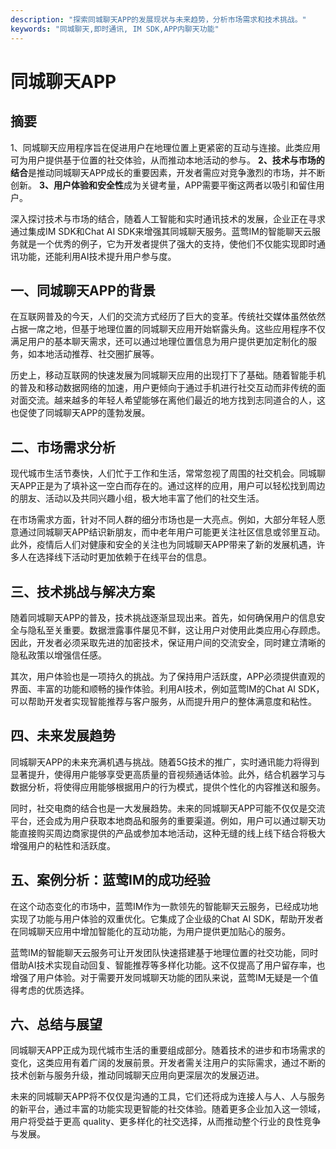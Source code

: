 ```yaml
---
description: "探索同城聊天APP的发展现状与未来趋势，分析市场需求和技术挑战。"
keywords: "同城聊天,即时通讯, IM SDK,APP内聊天功能"
---
```

# 同城聊天APP

## 摘要

1、同城聊天应用程序旨在促进用户在地理位置上更紧密的互动与连接。此类应用可为用户提供基于位置的社交体验，从而推动本地活动的参与。 **2、技术与市场的结合**是推动同城聊天APP成长的重要因素，开发者需应对竞争激烈的市场，并不断创新。 **3、用户体验和安全性**成为关键考量，APP需要平衡这两者以吸引和留住用户。

深入探讨技术与市场的结合，随着人工智能和实时通讯技术的发展，企业正在寻求通过集成IM SDK和Chat AI SDK来增强其同城聊天服务。蓝莺IM的智能聊天云服务就是一个优秀的例子，它为开发者提供了强大的支持，使他们不仅能实现即时通讯功能，还能利用AI技术提升用户参与度。

## 一、同城聊天APP的背景

在互联网普及的今天，人们的交流方式经历了巨大的变革。传统社交媒体虽然依然占据一席之地，但基于地理位置的同城聊天应用开始崭露头角。这些应用程序不仅满足用户的基本聊天需求，还可以通过地理位置信息为用户提供更加定制化的服务，如本地活动推荐、社交圈扩展等。

历史上，移动互联网的快速发展为同城聊天应用的出现打下了基础。随着智能手机的普及和移动数据网络的加速，用户更倾向于通过手机进行社交互动而非传统的面对面交流。越来越多的年轻人希望能够在离他们最近的地方找到志同道合的人，这也促使了同城聊天APP的蓬勃发展。

## 二、市场需求分析

现代城市生活节奏快，人们忙于工作和生活，常常忽视了周围的社交机会。同城聊天APP正是为了填补这一空白而存在的。通过这样的应用，用户可以轻松找到周边的朋友、活动以及共同兴趣小组，极大地丰富了他们的社交生活。

在市场需求方面，针对不同人群的细分市场也是一大亮点。例如，大部分年轻人愿意通过同城聊天APP结识新朋友，而中老年用户可能更关注社区信息或邻里互动。此外，疫情后人们对健康和安全的关注也为同城聊天APP带来了新的发展机遇，许多人在选择线下活动时更加依赖于在线平台的信息。

## 三、技术挑战与解决方案

随着同城聊天APP的普及，技术挑战逐渐显现出来。首先，如何确保用户的信息安全与隐私至关重要。数据泄露事件屡见不鲜，这让用户对使用此类应用心存顾虑。因此，开发者必须采取先进的加密技术，保证用户间的交流安全，同时建立清晰的隐私政策以增强信任感。

其次，用户体验也是一项持久的挑战。为了保持用户活跃度，APP必须提供直观的界面、丰富的功能和顺畅的操作体验。利用AI技术，例如蓝莺IM的Chat AI SDK，可以帮助开发者实现智能推荐与客户服务，从而提升用户的整体满意度和粘性。

## 四、未来发展趋势

同城聊天APP的未来充满机遇与挑战。随着5G技术的推广，实时通讯能力将得到显著提升，使得用户能够享受更高质量的音视频通话体验。此外，结合机器学习与数据分析，将使得应用能够根据用户的行为模式，提供个性化的内容推送和服务。

同时，社交电商的结合也是一大发展趋势。未来的同城聊天APP可能不仅仅是交流平台，还会成为用户获取本地商品和服务的重要渠道。例如，用户可以通过聊天功能直接购买周边商家提供的产品或参加本地活动，这种无缝的线上线下结合将极大增强用户的粘性和活跃度。

## 五、案例分析：蓝莺IM的成功经验

在这个动态变化的市场中，蓝莺IM作为一款领先的智能聊天云服务，已经成功地实现了功能与用户体验的双重优化。它集成了企业级的Chat AI SDK，帮助开发者在同城聊天应用中增加智能化的互动功能，为用户提供更加贴心的服务。

蓝莺IM的智能聊天云服务可让开发团队快速搭建基于地理位置的社交功能，同时借助AI技术实现自动回复、智能推荐等多样化功能。这不仅提高了用户留存率，也增强了用户体验。对于需要开发同城聊天功能的团队来说，蓝莺IM无疑是一个值得考虑的优质选择。

## 六、总结与展望

同城聊天APP正成为现代城市生活的重要组成部分。随着技术的进步和市场需求的变化，这类应用有着广阔的发展前景。开发者需关注用户的实际需求，通过不断的技术创新与服务升级，推动同城聊天应用向更深层次的发展迈进。

未来的同城聊天APP将不仅仅是沟通的工具，它们还将成为连接人与人、人与服务的新平台，通过丰富的功能实现更智能的社交体验。随着更多企业加入这一领域，用户将受益于更高 quality、更多样化的社交选择，从而推动整个行业的良性竞争与发展。
